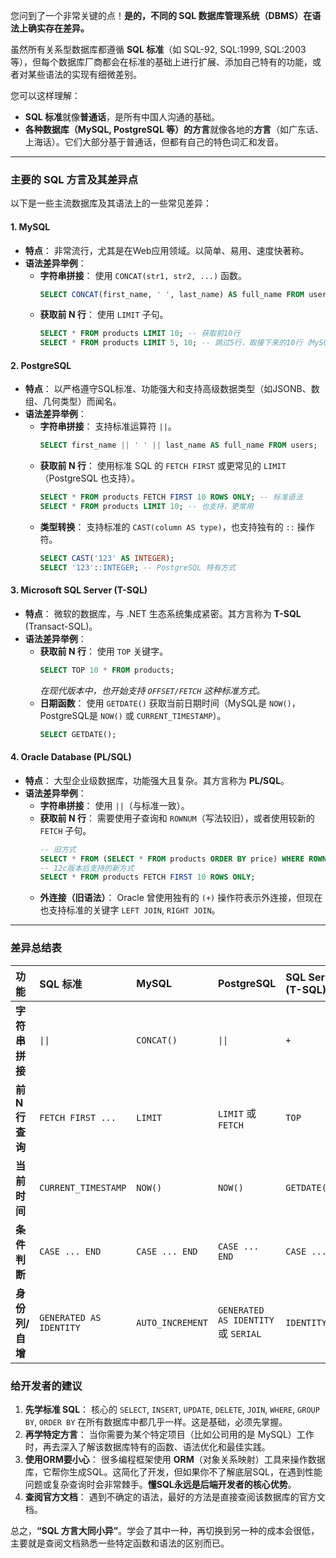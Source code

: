您问到了一个非常关键的点！**是的，不同的 SQL 数据库管理系统（DBMS）在语法上确实存在差异。**

虽然所有关系型数据库都遵循 **SQL 标准**（如 SQL-92, SQL:1999, SQL:2003 等），但每个数据库厂商都会在标准的基础上进行扩展、添加自己特有的功能，或者对某些语法的实现有细微差别。

您可以这样理解：
*   **SQL 标准**就像**普通话**，是所有中国人沟通的基础。
*   **各种数据库（MySQL, PostgreSQL 等）的方言**就像各地的**方言**（如广东话、上海话）。它们大部分基于普通话，但都有自己的特色词汇和发音。

---

### 主要的 SQL 方言及其差异点

以下是一些主流数据库及其语法上的一些常见差异：

#### 1. MySQL
*   **特点**： 非常流行，尤其是在Web应用领域。以简单、易用、速度快著称。
*   **语法差异举例**：
    *   **字符串拼接**： 使用 `CONCAT(str1, str2, ...)` 函数。
        ```sql
        SELECT CONCAT(first_name, ' ', last_name) AS full_name FROM users;
        ```
    *   **获取前 N 行**： 使用 `LIMIT` 子句。
        ```sql
        SELECT * FROM products LIMIT 10; -- 获取前10行
        SELECT * FROM products LIMIT 5, 10; -- 跳过5行，取接下来的10行（MySQL风格）
        ```

#### 2. PostgreSQL
*   **特点**： 以严格遵守SQL标准、功能强大和支持高级数据类型（如JSONB、数组、几何类型）而闻名。
*   **语法差异举例**：
    *   **字符串拼接**： 支持标准运算符 `||`。
        ```sql
        SELECT first_name || ' ' || last_name AS full_name FROM users;
        ```
    *   **获取前 N 行**： 使用标准 SQL 的 `FETCH FIRST` 或更常见的 `LIMIT`（PostgreSQL 也支持）。
        ```sql
        SELECT * FROM products FETCH FIRST 10 ROWS ONLY; -- 标准语法
        SELECT * FROM products LIMIT 10; -- 也支持，更常用
        ```
    *   **类型转换**： 支持标准的 `CAST(column AS type)`，也支持独有的 `::` 操作符。
        ```sql
        SELECT CAST('123' AS INTEGER);
        SELECT '123'::INTEGER; -- PostgreSQL 特有方式
        ```

#### 3. Microsoft SQL Server (T-SQL)
*   **特点**： 微软的数据库，与 .NET 生态系统集成紧密。其方言称为 **T-SQL** (Transact-SQL)。
*   **语法差异举例**：
    *   **获取前 N 行**： 使用 `TOP` 关键字。
        ```sql
        SELECT TOP 10 * FROM products;
        ```
        *在现代版本中，也开始支持 `OFFSET/FETCH` 这种标准方式。*
    *   **日期函数**： 使用 `GETDATE()` 获取当前日期时间（MySQL是 `NOW()`，PostgreSQL是 `NOW()` 或 `CURRENT_TIMESTAMP`）。
        ```sql
        SELECT GETDATE();
        ```

#### 4. Oracle Database (PL/SQL)
*   **特点**： 大型企业级数据库，功能强大且复杂。其方言称为 **PL/SQL**。
*   **语法差异举例**：
    *   **字符串拼接**： 使用 `||`（与标准一致）。
    *   **获取前 N 行**： 需要使用子查询和 `ROWNUM`（写法较旧），或者使用较新的 `FETCH` 子句。
        ```sql
        -- 旧方式
        SELECT * FROM (SELECT * FROM products ORDER BY price) WHERE ROWNUM <= 10;
        -- 12c版本后支持的新方式
        SELECT * FROM products FETCH FIRST 10 ROWS ONLY;
        ```
    *   **外连接（旧语法）**： Oracle 曾使用独有的 `(+)` 操作符表示外连接，但现在也支持标准的关键字 `LEFT JOIN`, `RIGHT JOIN`。

---

### 差异总结表

| 功能 | SQL 标准 | MySQL | PostgreSQL | SQL Server (T-SQL) | Oracle (PL/SQL) |
| :--- | :--- | :--- | :--- | :--- | :--- |
| **字符串拼接** | `\|\|` | `CONCAT()` | `\|\|` | `+` | `\|\|` |
| **前 N 行查询** | `FETCH FIRST ...` | `LIMIT` | `LIMIT` 或 `FETCH` | `TOP` | `FETCH` 或 `ROWNUM` |
| **当前时间** | `CURRENT_TIMESTAMP` | `NOW()` | `NOW()` | `GETDATE()` | `SYSDATE` |
| **条件判断** | `CASE ... END` | `CASE ... END` | `CASE ... END` | `CASE ... END` | `CASE ... END` 或 `DECODE()` |
| **身份列/自增** | `GENERATED AS IDENTITY` | `AUTO_INCREMENT` | `GENERATED AS IDENTITY` 或 `SERIAL` | `IDENTITY(1,1)` | 使用 **序列 (Sequence)** |

### 给开发者的建议

1.  **先学标准 SQL**： 核心的 `SELECT`, `INSERT`, `UPDATE`, `DELETE`, `JOIN`, `WHERE`, `GROUP BY`, `ORDER BY` 在所有数据库中都几乎一样。这是基础，必须先掌握。
2.  **再学特定方言**： 当你需要为某个特定项目（比如公司用的是 MySQL）工作时，再去深入了解该数据库特有的函数、语法优化和最佳实践。
3.  **使用ORM要小心**： 很多编程框架使用 **ORM**（对象关系映射）工具来操作数据库，它帮你生成SQL。这简化了开发，但如果你不了解底层SQL，在遇到性能问题或复杂查询时会非常棘手。**懂SQL永远是后端开发者的核心优势**。
4.  **查阅官方文档**： 遇到不确定的语法，最好的方法是直接查阅该数据库的官方文档。

总之，**“SQL 方言大同小异”**。学会了其中一种，再切换到另一种的成本会很低，主要就是查阅文档熟悉一些特定函数和语法的区别而已。